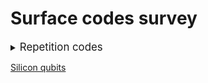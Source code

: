 # Surface codes survey

<details><summary><big>Repetition codes</big></summary>

- <details><summary>Google Quantum AI</summary>

	year | title | DOI | pdf | ppt
	--- | --- | --- | --- | ---
	2022 | Suppressing quantum errors by scaling a surface code logical qubit | [DOI](https://www.nature.com/articles/s41586-022-05434-1) | <a href="https://arxiv.org/pdf/2207.06431" target="_blank">pdf</a> | <a href="ppt/s41586-022-05434-1.html" target="_blank">ppt</a>
	2014 | State preservation by repetitive error detection in a superconducting quantum circuit | [DOI](https://www.nature.com/articles/nature14270) | <a href="https://arxiv.org/pdf/1411.7403" target="_blank">pdf</a> | <a href="ppt/1411.7403.html" target="_blank">ppt</a>
  </details>

</details>

[Silicon qubits](README.md)
